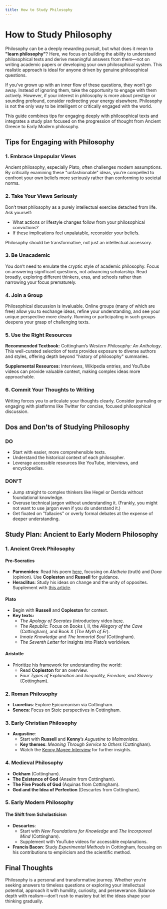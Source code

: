 ```yaml
---
title: How to Study Philosophy
---
```


<!--WARN: check list and format stuff-->

# How to Study Philosophy

Philosophy can be a deeply rewarding pursuit, but what does it mean to **"learn philosophy"**? Here, we focus on building the ability to understand philosophical texts and derive meaningful answers from them—not on writing academic papers or developing your own philosophical system. This realistic approach is ideal for anyone driven by genuine philosophical questions.

If you’ve grown up with an inner flow of these questions, they won’t go away. Instead of ignoring them, take the opportunity to engage with them actively. However, if your interest in philosophy is more about prestige or sounding profound, consider redirecting your energy elsewhere. Philosophy is not the only way to be intelligent or critically engaged with the world.

This guide combines tips for engaging deeply with philosophical texts and integrates a study plan focused on the progression of thought from Ancient Greece to Early Modern philosophy.

## Tips for Engaging with Philosophy

### 1. Embrace Unpopular Views

Ancient philosophy, especially Plato, often challenges modern assumptions. By critically examining these "unfashionable" ideas, you’re compelled to confront your own beliefs more seriously rather than conforming to societal norms.

### 2. Take Your Views Seriously

Don’t treat philosophy as a purely intellectual exercise detached from life. Ask yourself:

- What actions or lifestyle changes follow from your philosophical convictions?
- If these implications feel unpalatable, reconsider your beliefs.

Philosophy should be transformative, not just an intellectual accessory.

### 3. Be Unacademic

You don’t need to emulate the cryptic style of academic philosophy. Focus on answering significant questions, not advancing scholarship. Read broadly, exploring different thinkers, eras, and schools rather than narrowing your focus prematurely.

### 4. Join a Group

Philosophical discussion is invaluable. Online groups (many of which are free) allow you to exchange ideas, refine your understanding, and see your unique perspective more clearly. Running or participating in such groups deepens your grasp of challenging texts.

### 5. Use the Right Resources

**Recommended Textbook:** Cottingham’s _Western Philosophy: An Anthology_. This well-curated selection of texts provides exposure to diverse authors and styles, offering depth beyond "history of philosophy" summaries.

**Supplemental Resources:** Interviews, Wikipedia entries, and YouTube videos can provide valuable context, making complex ideas more approachable.

### 6. Commit Your Thoughts to Writing

Writing forces you to articulate your thoughts clearly. Consider journaling or engaging with platforms like Twitter for concise, focused philosophical discussion.

## Dos and Don’ts of Studying Philosophy

### DO

- Start with easier, more comprehensible texts.
- Understand the historical context of each philosopher.
- Leverage accessible resources like YouTube, interviews, and encyclopedias.

### DON’T

- Jump straight to complex thinkers like Hegel or Derrida without foundational knowledge.
- Overuse technical jargon without understanding it. (Frankly, you might not want to use jargon even if you do understand it.)
- Get fixated on "fallacies" or overly formal debates at the expense of deeper understanding.

## Study Plan: Ancient to Early Modern Philosophy

### 1. Ancient Greek Philosophy

#### Pre-Socratics

- **Parmenides**: Read his poem [here](http://philoctetes.free.fr/parmenidesunicode.htm), focusing on _Aletheia_ (truth) and _Doxa_ (opinion). Use **Copleston** and **Russell** for guidance.
- **Heraclitus**: Study his ideas on change and the unity of opposites. Supplement with [this article](https://www.thecollector.com/heraclitus-parmenides-nature-of-the-universe/).

#### Plato

- Begin with **Russell** and **Copleston** for context.
- **Key texts:**
  - _The Apology of Socrates_ (introductory video [here](https://youtu.be/TkEzTrLkpTM).
  - _The Republic_: Focus on Books I, II, the _Allegory of the Cave_ (Cottingham), and Book X (_The Myth of Er_).
  - _Innate Knowledge_ and _The Immortal Soul_ (Cottingham).
  - _The Seventh Letter_ for insights into Plato’s worldview.

#### Aristotle

- Prioritize his framework for understanding the world:
  - Read **Copleston** for an overview.
  - _Four Types of Explanation_ and _Inequality, Freedom, and Slavery_ (Cottingham).

### 2. Roman Philosophy

- **Lucretius**: Explore Epicureanism via Cottingham.
- **Seneca**: Focus on Stoic perspectives in Cottingham.

### 3. Early Christian Philosophy

- **Augustine**:
  - Start with **Russell** and **Kenny**’s _Augustine to Maimonides_.
  - **Key themes**: _Meaning Through Service to Others_ (Cottingham).
  - Watch the [Kenny Magee Interview](https://youtu.be/KennyMageeInterview) for further insights.

### 4. Medieval Philosophy

- **Ockham** (Cottingham).
- **The Existence of God** (Anselm from Cottingham).
- **The Five Proofs of God** (Aquinas from Cottingham).
- **God and the Idea of Perfection** (Descartes from Cottingham).

### 5. Early Modern Philosophy

#### The Shift from Scholasticism

- **Descartes**:
  - Start with _New Foundations for Knowledge_ and _The Incorporeal Mind_ (Cottingham).
  - Supplement with YouTube videos for accessible explanations.
- **Francis Bacon**: Study _Experimental Methods_ in Cottingham, focusing on his contributions to empiricism and the scientific method.

## Final Thoughts

Philosophy is a personal and transformative journey. Whether you’re seeking answers to timeless questions or exploring your intellectual potential, approach it with humility, curiosity, and perseverance. Balance depth with realism—don’t rush to mastery but let the ideas shape your thinking gradually.
